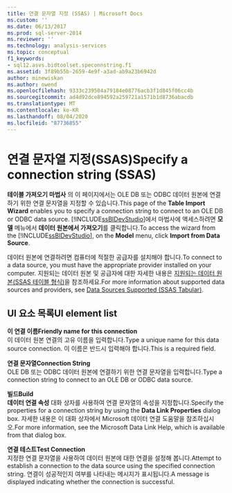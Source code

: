 ```yaml
---
title: 연결 문자열 지정 (SSAS) | Microsoft Docs
ms.custom: ''
ms.date: 06/13/2017
ms.prod: sql-server-2014
ms.reviewer: ''
ms.technology: analysis-services
ms.topic: conceptual
f1_keywords:
- sql12.asvs.bidtoolset.speconnstring.f1
ms.assetid: 3f89b55b-2659-4e9f-a3ad-ab9a23b6942d
author: minewiskan
ms.author: owend
ms.openlocfilehash: 9333c239504a79184e08776acb3f1d845f06cc4b
ms.sourcegitcommit: ad4d92dce894592a259721a1571b1d8736abacdb
ms.translationtype: MT
ms.contentlocale: ko-KR
ms.lasthandoff: 08/04/2020
ms.locfileid: "87736855"
---
```

# <a name="specify-a-connection-string-ssas"></a><span data-ttu-id="3821e-102">연결 문자열 지정(SSAS)</span><span class="sxs-lookup"><span data-stu-id="3821e-102">Specify a connection string (SSAS)</span></span>
  <span data-ttu-id="3821e-103">**테이블 가져오기 마법사** 의 이 페이지에서는 OLE DB 또는 ODBC 데이터 원본에 연결하기 위한 연결 문자열을 지정할 수 있습니다.</span><span class="sxs-lookup"><span data-stu-id="3821e-103">This page of the **Table Import Wizard** enables you to specify a connection string to connect to an OLE DB or ODBC data source.</span></span> <span data-ttu-id="3821e-104">[!INCLUDE[ssBIDevStudio](../includes/ssbidevstudio-md.md)]에서 마법사에 액세스하려면 **모델** 메뉴에서 **데이터 원본에서 가져오기**를 클릭합니다.</span><span class="sxs-lookup"><span data-stu-id="3821e-104">To access the wizard from the [!INCLUDE[ssBIDevStudio](../includes/ssbidevstudio-md.md)], on the **Model** menu, click **Import from Data Source**.</span></span>  
  
 <span data-ttu-id="3821e-105">데이터 원본에 연결하려면 컴퓨터에 적절한 공급자를 설치해야 합니다.</span><span class="sxs-lookup"><span data-stu-id="3821e-105">To connect to a data source, you must have the appropriate provider installed on your computer.</span></span> <span data-ttu-id="3821e-106">지원되는 데이터 원본 및 공급자에 대한 자세한 내용은 [지원되는 데이터 원본&#40;SSAS 테이블 형식&#41;](tabular-models/data-sources-supported-ssas-tabular.md)을 참조하세요.</span><span class="sxs-lookup"><span data-stu-id="3821e-106">For more information about supported data sources and providers, see [Data Sources Supported &#40;SSAS Tabular&#41;](tabular-models/data-sources-supported-ssas-tabular.md).</span></span>  
  
## <a name="ui-element-list"></a><span data-ttu-id="3821e-107">UI 요소 목록</span><span class="sxs-lookup"><span data-stu-id="3821e-107">UI element list</span></span>  
 <span data-ttu-id="3821e-108">**이 연결 이름**</span><span class="sxs-lookup"><span data-stu-id="3821e-108">**Friendly name for this connection**</span></span>  
 <span data-ttu-id="3821e-109">이 데이터 원본 연결의 고유 이름을 입력합니다.</span><span class="sxs-lookup"><span data-stu-id="3821e-109">Type a unique name for this data source connection.</span></span> <span data-ttu-id="3821e-110">이 이름은 반드시 입력해야 합니다.</span><span class="sxs-lookup"><span data-stu-id="3821e-110">This is a required field.</span></span>  
  
 <span data-ttu-id="3821e-111">**연결 문자열**</span><span class="sxs-lookup"><span data-stu-id="3821e-111">**Connection String**</span></span>  
 <span data-ttu-id="3821e-112">OLE DB 또는 ODBC 데이터 원본에 연결하기 위한 연결 문자열을 입력합니다.</span><span class="sxs-lookup"><span data-stu-id="3821e-112">Type a connection string to connect to an OLE DB or ODBC data source.</span></span>  
  
 <span data-ttu-id="3821e-113">**빌드**</span><span class="sxs-lookup"><span data-stu-id="3821e-113">**Build**</span></span>  
 <span data-ttu-id="3821e-114">**데이터 연결 속성** 대화 상자를 사용하여 연결 문자열의 속성을 지정합니다.</span><span class="sxs-lookup"><span data-stu-id="3821e-114">Specify the properties for a connection string by using the **Data Link Properties** dialog box.</span></span> <span data-ttu-id="3821e-115">자세한 내용은 이 대화 상자에서 Microsoft 데이터 연결 도움말을 참조하십시오.</span><span class="sxs-lookup"><span data-stu-id="3821e-115">For more information, see the Microsoft Data Link Help, which is available from that dialog box.</span></span>  
  
 <span data-ttu-id="3821e-116">**연결 테스트**</span><span class="sxs-lookup"><span data-stu-id="3821e-116">**Test Connection**</span></span>  
 <span data-ttu-id="3821e-117">지정한 연결 문자열을 사용하여 데이터 원본에 대한 연결을 설정해 봅니다.</span><span class="sxs-lookup"><span data-stu-id="3821e-117">Attempt to establish a connection to the data source using the specified connection string.</span></span> <span data-ttu-id="3821e-118">연결이 성공적인지 여부를 나타내는 메시지가 표시됩니다.</span><span class="sxs-lookup"><span data-stu-id="3821e-118">A message is displayed indicating whether the connection is successful.</span></span>  
  
  
